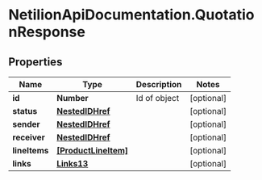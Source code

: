 # NetilionApiDocumentation.QuotationResponse

## Properties
Name | Type | Description | Notes
------------ | ------------- | ------------- | -------------
**id** | **Number** | Id of object | [optional] 
**status** | [**NestedIDHref**](NestedIDHref.md) |  | [optional] 
**sender** | [**NestedIDHref**](NestedIDHref.md) |  | [optional] 
**receiver** | [**NestedIDHref**](NestedIDHref.md) |  | [optional] 
**lineItems** | [**[ProductLineItem]**](ProductLineItem.md) |  | [optional] 
**links** | [**Links13**](Links13.md) |  | [optional] 



